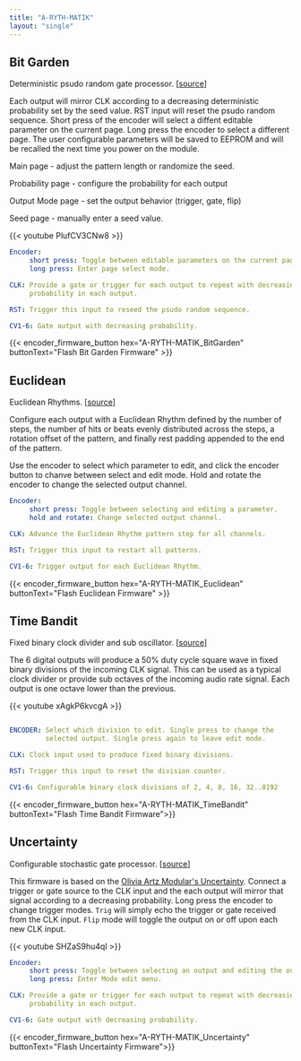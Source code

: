 ```yaml
---
title: "A-RYTH-MATIK"
layout: "single"
---
```


## Bit Garden

Deterministic psudo random gate processor. [[source](https://github.com/awonak/HagiwoModulove/tree/main/A-RYTH-MATIK/BitGarden)]

Each output will mirror CLK according to a decreasing deterministic probability
set by the seed value. RST input will reset the psudo random sequence. Short
press of the encoder will select a diffent editable parameter on the current
page. Long press the encoder to select a different page. The user configurable
parameters will be saved to EEPROM and will be recalled the next time you power
on the module.

Main page - adjust the pattern length or randomize the seed.

Probability page - configure the probability for each output

Output Mode page - set the output behavior (trigger, gate, flip)

Seed page - manually enter a seed value.

{{< youtube PlufCV3CNw8 >}}

```yaml
Encoder:
     short press: Toggle between editable parameters on the current page.
     long press: Enter page select mode.

CLK: Provide a gate or trigger for each output to repeat with decreasing
     probability in each output.

RST: Trigger this input to reseed the psudo random sequence.

CV1-6: Gate output with decreasing probability.
```

{{< encoder_firmware_button hex="A-RYTH-MATIK_BitGarden" buttonText="Flash Bit Garden Firmware" >}}

## Euclidean

Euclidean Rhythms. [[source](https://github.com/awonak/HagiwoModulove/tree/main/A-RYTH-MATIK/Euclidean)]

Configure each output with a Euclidean Rhythm defined by the number of steps,
the number of hits or beats evenly distributed across the steps, a rotation
offset of the pattern, and finally rest padding appended to the end of the
pattern.

Use the encoder to select which parameter to edit, and click the encoder
button to chanve between select and edit mode. Hold and rotate the encoder
to change the selected output channel.

```yaml
Encoder:
     short press: Toggle between selecting and editing a parameter.
     hold and rotate: Change selected output channel.

CLK: Advance the Euclidean Rhythm pattern step for all channels.

RST: Trigger this input to restart all patterns.

CV1-6: Trigger output for each Euclidean Rhythm.
```

{{< encoder_firmware_button hex="A-RYTH-MATIK_Euclidean" buttonText="Flash Euclidean Firmware" >}}

## Time Bandit

Fixed binary clock divider and sub oscillator. [[source](https://github.com/awonak/HagiwoModulove/tree/main/A-RYTH-MATIK/TimeBandit/TimeBandit.ino)]

The 6 digital outputs will produce a 50% duty cycle square wave in fixed
binary divisions of the incoming CLK signal. This can be used as a typical
clock divider or provide sub octaves of the incoming audio rate signal.
Each output is one octave lower than the previous.

{{< youtube xAgkP6kvcgA >}}

```yaml

ENCODER: Select which division to edit. Single press to change the
         selected output. Single press again to leave edit mode.

CLK: Clock input used to produce fixed binary divisions.

RST: Trigger this input to reset the division counter.

CV1-6: Configurable binary clock divisions of 2, 4, 8, 16, 32..8192

```

{{< encoder_firmware_button hex="A-RYTH-MATIK_TimeBandit" buttonText="Flash Time Bandit Firmware">}}

## Uncertainty

Configurable stochastic gate processor. [[source](https://github.com/awonak/HagiwoModulove/tree/main/A-RYTH-MATIK/Uncertainty)]

This firmware is based on the [Olivia Artz Modular's Uncertainty](https://oamodular.org/products/uncertainty).
Connect a trigger or gate source to the CLK input and the each output will
mirror that signal according to a decreasing probability. Long press the
encoder to change trigger modes. `Trig` will simply echo the trigger or
gate received from the CLK input. `Flip` mode will toggle the output on
or off upon each new CLK input.

{{< youtube SHZaS9hu4qI >}}

```yaml
Encoder:
     short press: Toggle between selecting an output and editing the outputs probability.
     long press: Enter Mode edit menu.

CLK: Provide a gate or trigger for each output to repeat with decreasing
     probability in each output.

CV1-6: Gate output with decreasing probability.

```

{{< encoder_firmware_button hex="A-RYTH-MATIK_Uncertainty" buttonText="Flash Uncertainty Firmware">}}
